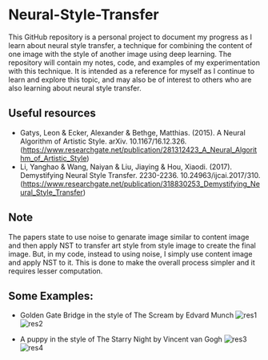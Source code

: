 # Neural-Style-Transfer
This GitHub repository is a personal project to document my progress as I learn about neural style transfer, a technique for combining the content of one image with the style of another image using deep learning. The repository will contain my notes, code, and examples of my experimentation with this technique. It is intended as a reference for myself as I continue to learn and explore this topic, and may also be of interest to others who are also learning about neural style transfer.

## Useful resources
- Gatys, Leon & Ecker, Alexander & Bethge, Matthias. (2015). A Neural Algorithm of Artistic Style. arXiv. 10.1167/16.12.326.  (https://www.researchgate.net/publication/281312423_A_Neural_Algorithm_of_Artistic_Style)
- Li, Yanghao & Wang, Naiyan & Liu, Jiaying & Hou, Xiaodi. (2017). Demystifying Neural Style Transfer. 2230-2236. 10.24963/ijcai.2017/310. 
(https://www.researchgate.net/publication/318830253_Demystifying_Neural_Style_Transfer)

## Note
The papers state to use noise to genarate image similar to content image and then apply NST to transfer art style from style image to create the final image. But, in my code, instead to using noise, I simply use content image and apply NST to it. This is done to make the overall process simpler and it requires lesser computation.

## Some Examples:
- Golden Gate Bridge in the style of The Scream by Edvard Munch
![res1](https://user-images.githubusercontent.com/95514650/210476202-e27c39c3-3acf-4b19-9b14-7605cb1828b9.png)
![res2](https://user-images.githubusercontent.com/95514650/210476300-6a3960c9-a96f-4aa2-8dd8-18126d35b9fa.png)

- A puppy in the style of The Starry Night by Vincent van Gogh
![res3](https://user-images.githubusercontent.com/95514650/210476464-1c576320-492d-4eb5-824b-f2193633f05b.png)
![res4](https://user-images.githubusercontent.com/95514650/210476520-c6b4cdab-ed16-4cd5-9e0d-2c4e6db4603a.png)
